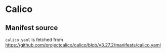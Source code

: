 # Calico

## Manifest source

`calico.yaml` is fetched from <https://github.com/projectcalico/calico/blob/v3.27.2/manifests/calico.yaml>
